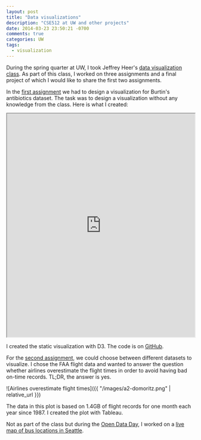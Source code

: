 ```yaml
---
layout: post
title: "Data visualizations"
description: "CSE512 at UW and other projects"
date: 2014-03-23 23:50:21 -0700
comments: true
categories: UW
tags:
  - visualization
---
```


During the spring quarter at UW, I took Jeffrey Heer's [data visualization class](https://courses.cs.washington.edu/courses/cse512/14wi/index.html). As part of this class, I worked on three assignments and a final project of which I would like to share the first two assignments.

In the [first assignment](http://courses.cs.washington.edu/courses/cse512/14wi/a1.html) we had to design a visualization for Burtin's antibiotics dataset. The task was to design a visualization without any knowledge from the class. Here is what I created:

<iframe src="https://www.domoritz.de/vis-a1/" width="100%" height="600px"></iframe>

I created the static visualization with D3. The code is on [GitHub](https://github.io/domoritz/vis-a1).

For the [second assignment](http://courses.cs.washington.edu/courses/cse512/14wi/a2.html), we could choose between different datasets to visualize. I chose the FAA flight data and wanted to answer the question whether airlines overestimate the flight times in order to avoid having bad on-time records. TL;DR, the answer is yes.

![Airlines overestimate flight times]({{ "/images/a2-domoritz.png" | relative_url }})

The data in this plot is based on 1.4GB of flight records for one month each year since 1987. I created the plot with Tableau.

Not as part of the class but during the [Open Data Day](http://opendataday.org/), I worked on a [live map of bus locations in Seattle](https://domoritz.github.io/live-bus-seattle).
